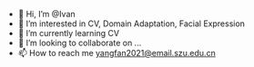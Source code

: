 - 👋 Hi, I’m @Ivan
- 👀 I’m interested in CV, Domain Adaptation, Facial Expression
- 🌱 I’m currently learning CV
- 💞️ I’m looking to collaborate on ...
- 📫 How to reach me yangfan2021@email.szu.edu.cn

<!---
Strawmaaaaaan/Strawmaaaaaan is a ✨ special ✨ repository because its `README.md` (this file) appears on your GitHub profile.
You can click the Preview link to take a look at your changes.
--->
